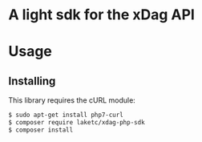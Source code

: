 A light sdk for the xDag API
======================================

# Usage

## Installing 

This library requires the cURL module:

```bash
$ sudo apt-get install php7-curl
$ composer require laketc/xdag-php-sdk
$ composer install